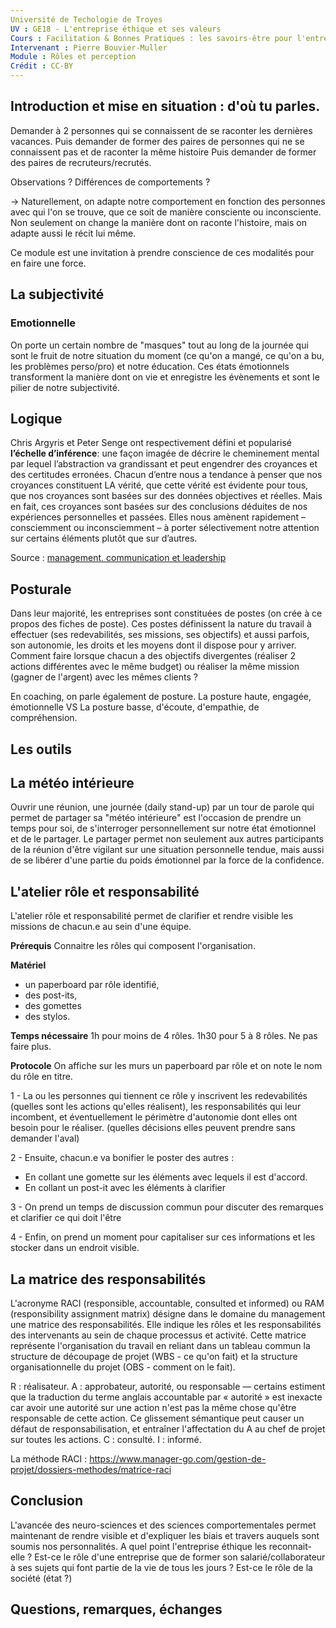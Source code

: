 ```yaml
---
Université de Techologie de Troyes
UV : GE18 - L'entreprise éthique et ses valeurs
Cours : Facilitation & Bonnes Pratiques : les savoirs-être pour l'entreprise de demain
Intervenant : Pierre Bouvier-Muller
Module : Rôles et perception
Crédit : CC-BY
---
```


## Introduction et mise en situation : d'où tu parles.
Demander à 2 personnes qui se connaissent de se raconter les dernières vacances.
Puis demander de former des paires de personnes qui ne se connaissent pas et de raconter la même histoire
Puis demander de former des paires de recruteurs/recrutés.

Observations ?
Différences de comportements ?

-> Naturellement, on adapte notre comportement en fonction des personnes avec qui l'on se trouve, que ce soit de manière consciente ou inconsciente. Non seulement on change la manière dont on raconte l'histoire, mais on adapte aussi le récit lui même.

Ce module est une invitation à prendre conscience de ces modalités pour en faire une force.

## La subjectivité

### Emotionnelle

On porte un certain nombre de "masques" tout au long de la journée qui sont le fruit de notre situation du moment (ce qu'on a mangé, ce qu'on a bu, les problèmes perso/pro) et notre éducation.
Ces états émotionnels transforment la manière dont on vie et enregistre les évènements et sont le pilier de notre subjectivité.

## Logique
Chris Argyris et Peter Senge ont respectivement défini et popularisé **l’échelle d’inférence**: une façon imagée de décrire le cheminement mental par lequel l’abstraction va grandissant et peut engendrer des croyances et des certitudes erronées. Chacun d’entre nous a tendance à penser que nos croyances constituent LA vérité, que cette vérité est évidente pour tous, que nos croyances sont basées sur des données objectives et réelles. Mais en fait, ces croyances sont basées sur des conclusions déduites de nos expériences personnelles et passées. Elles nous amènent rapidement – consciemment ou inconsciemment – à porter sélectivement notre attention sur certains éléments plutôt que sur d’autres.

Source : [management, communication et leadership](https://lanatomiedumanagement.wordpress.com/2016/04/26/lechelle-dinference/)

## Posturale
Dans leur majorité, les entreprises sont constituées de postes (on crée à ce propos des fiches de poste). Ces postes définissent la nature du travail à effectuer (ses redevabilités, ses missions, ses objectifs) et aussi parfois, son autonomie, les droits et les moyens dont il dispose pour y arriver.
Comment faire lorsque chacun a des objectifs divergentes (réaliser 2 actions différentes avec le même budget) ou réaliser la même mission (gagner de l'argent) avec les mêmes clients ?

En coaching, on parle également de posture.
La posture haute, engagée, émotionnelle VS La posture basse, d'écoute, d'empathie, de compréhension.

## Les outils

## La météo intérieure
Ouvrir une réunion, une journée (daily stand-up) par un tour de parole qui permet de partager sa "météo intérieure" est l'occasion de prendre un temps pour soi, de s'interroger personnellement sur notre état émotionnel et de le partager.
Le partager permet non seulement aux autres participants de la réunion d'être vigilant sur une situation personnelle tendue, mais aussi de se libérer d'une partie du poids émotionnel par la force de la confidence.

## L'atelier rôle et responsabilité
L'atelier rôle et responsabilité permet de clarifier et rendre visible les missions de chacun.e au sein d'une équipe.

**Prérequis**
Connaitre les rôles qui composent l'organisation.

**Matériel**
- un paperboard par rôle identifié,
- des post-its,
- des gomettes
- des stylos.

**Temps nécessaire**
1h pour moins de 4 rôles.
1h30 pour 5 à 8 rôles.
Ne pas faire plus.

**Protocole**
On affiche sur les murs un paperboard par rôle et on note le nom du rôle en titre.

1 - La ou les personnes qui tiennent ce rôle y inscrivent les redevabilités (quelles sont les actions qu'elles réalisent), les responsabilités qui leur incombent, et éventuellement le périmètre d'autonomie dont elles ont besoin pour le réaliser. (quelles décisions elles peuvent prendre sans demander l'aval)

2 - Ensuite, chacun.e va bonifier le poster des autres :
- En collant une gomette sur les éléments avec lequels il est d'accord.
- En collant un post-it avec les éléments à clarifier

3 - On prend un temps de discussion commun pour discuter des remarques et clarifier ce qui doit l'être

4 - Enfin, on prend un moment pour capitaliser sur ces informations et les stocker dans un endroit visible.


## La matrice des responsabilités

L'acronyme RACI (responsible, accountable, consulted et informed) ou RAM (responsibility assignment matrix) désigne dans le domaine du management une matrice des responsabilités. Elle indique les rôles et les responsabilités des intervenants au sein de chaque processus et activité. Cette matrice représente l'organisation du travail en reliant dans un tableau commun la structure de découpage de projet (WBS - ce qu'on fait) et la structure organisationnelle du projet (OBS - comment on le fait).

R : réalisateur.
A : approbateur, autorité, ou responsable — certains estiment que la traduction du terme anglais accountable par « autorité » est inexacte car avoir une autorité sur une action n'est pas la même chose qu'être responsable de cette action. Ce glissement sémantique peut causer un défaut de responsabilisation, et entraîner l'affectation du A au chef de projet sur toutes les actions.
C : consulté.
I : informé.

La méthode RACI : https://www.manager-go.com/gestion-de-projet/dossiers-methodes/matrice-raci


## Conclusion

L'avancée des neuro-sciences et des sciences comportementales permet maintenant de rendre visible et d'expliquer les biais et travers auquels sont soumis nos personnalités.
A quel point l'entreprise éthique les reconnait-elle ?
Est-ce le rôle d'une entreprise que de former son salarié/collaborateur à ses sujets qui font partie de la vie de tous les jours ? Est-ce le rôle de la société (état ?)

## Questions, remarques, échanges
